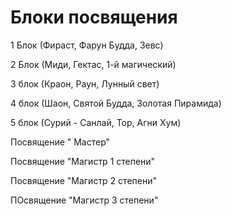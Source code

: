 # Блоки посвящения

1 Блок  \(Фираст, Фарун Будда, Зевс\)

2 Блок \(Миди, Гектас,  1-й магический\)

3 блок \(Краон,  Раун,  Лунный свет\)

4 блок \(Шаон, Святой Будда, Золотая Пирамида\)

5 блок \(Сурий - Санлай, Тор, Агни Хум\)

Посвящение " Мастер"

Посвящение "Магистр 1 степени"

Посвящение "Магистр 2 степени"

ПОсвящение "Магистр 3 степени"



